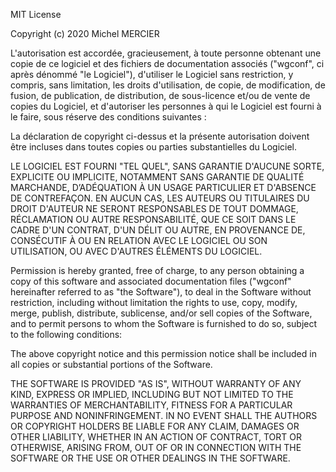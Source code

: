 MIT License 

Copyright (c) 2020 Michel MERCIER

L'autorisation est accordée, gracieusement, à toute personne obtenant une copie de ce logiciel et des fichiers de documentation associés ("wgconf", ci après dénommé "le Logiciel"), d'utiliser le Logiciel sans restriction,  y compris, sans limitation, les droits d'utilisation, de copie, de modification, de fusion, de publication, de distribution, de sous-licence et/ou de vente de copies du Logiciel, et d'autoriser les personnes à qui le Logiciel est fourni à le faire, sous réserve des conditions suivantes :

La déclaration de copyright ci-dessus et la présente autorisation doivent être incluses dans toutes copies ou parties substantielles du Logiciel.

LE LOGICIEL EST FOURNI "TEL QUEL", SANS GARANTIE D'AUCUNE SORTE, EXPLICITE OU IMPLICITE, NOTAMMENT SANS GARANTIE DE QUALITÉ MARCHANDE, D’ADÉQUATION À UN USAGE PARTICULIER ET D'ABSENCE DE CONTREFAÇON. EN AUCUN CAS, LES AUTEURS OU TITULAIRES DU DROIT D'AUTEUR NE SERONT RESPONSABLES DE TOUT DOMMAGE, RÉCLAMATION OU AUTRE RESPONSABILITÉ, QUE CE SOIT DANS LE CADRE D'UN CONTRAT, D'UN DÉLIT OU AUTRE, EN PROVENANCE DE, CONSÉCUTIF À OU EN RELATION AVEC LE LOGICIEL OU SON UTILISATION, OU AVEC D'AUTRES ÉLÉMENTS DU LOGICIEL.

Permission is hereby granted, free of charge, to any person obtaining a copy of this software and associated documentation files ("wgconf" hereinafter referred to as "the Software"), to deal in the Software without restriction, including without limitation the rights to use, copy, modify, merge, publish, distribute, sublicense, and/or sell copies of the Software, and to permit persons to whom the Software is furnished to do so, subject to the following conditions:

The above copyright notice and this permission notice shall be included in all copies or substantial portions of the Software.

THE SOFTWARE IS PROVIDED "AS IS", WITHOUT WARRANTY OF ANY KIND, EXPRESS OR IMPLIED, INCLUDING BUT NOT LIMITED TO THE WARRANTIES OF MERCHANTABILITY, FITNESS FOR A PARTICULAR PURPOSE AND NONINFRINGEMENT. IN NO EVENT SHALL THE AUTHORS OR COPYRIGHT HOLDERS BE LIABLE FOR ANY CLAIM, DAMAGES OR OTHER LIABILITY, WHETHER IN AN ACTION OF CONTRACT, TORT OR OTHERWISE, ARISING FROM, OUT OF OR IN CONNECTION WITH THE SOFTWARE OR THE USE OR OTHER DEALINGS IN THE SOFTWARE. 
